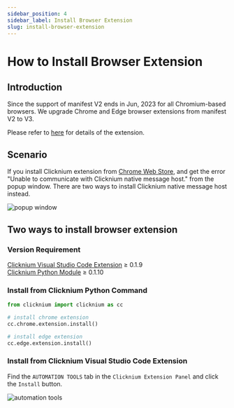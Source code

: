 ```yaml
---
sidebar_position: 4
sidebar_label: Install Browser Extension
slug: install-browser-extension
---
```


# How to Install Browser Extension

## Introduction
Since the support of manifest V2 ends in Jun, 2023 for all Chromium-based browsers. We upgrade Chrome and Edge browser extensions from manifest V2 to V3.  

Please refer to [here](https://www.clicknium.com/documents/tutorial/extensions/#browser-extensions) for details of the extension.

## Scenario
If you install Clicknium extension from [Chrome Web Store](https://chrome.google.com/webstore/detail/clicknium-recorder/ifnedcgcleipmmolmnhoeemmjnljjgna), and get the error "Unable to communicate with Clicknium native message host." from the popup window. There are two ways to install Clicknium native message host instead.

![popup window](./img/unable_to_connect_message_host.png)

## Two ways to install browser extension

### Version Requirement
[Clicknium Visual Studio Code Extension](https://marketplace.visualstudio.com/items?itemName=ClickCorp.clicknium) ≥ 0.1.9  
[Clicknium Python Module](https://pypi.org/project/clicknium/) ≥ 0.1.10

### Install from Clicknium Python Command
```Python
from clicknium import clicknium as cc

# install chrome extension
cc.chrome.extension.install()

# install edge extension
cc.edge.extension.install()
```

### Install from Clicknium Visual Studio Code Extension
Find the `AUTOMATION TOOLS` tab in the `Clicknium Extension Panel` and click the `Install` button.

![automation tools](./img/automation_tools_tab.png)
